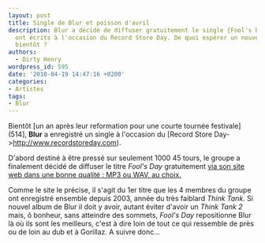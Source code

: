 ```yaml
---
layout: post
title: Single de Blur et poisson d'avril
description: Blur a décidé de diffuser gratuitement le single {Fool's Day} qu'ils
  ont écrits à l'occasion du Record Store Day. De quoi espérer un nouvel album pour
  bientôt ?
authors:
  - Dirty Henry
wordpress_id: 595
date: '2010-04-19 14:47:16 +0200'
categories:
- Artistes
tags:
- Blur
---
```

Bientôt [un an après leur reformation pour une courte tournée festivale](514], __Blur__ a enregistré un single à l'occasion du [Record Store Day->http://www.recordstoreday.com).

D'abord destiné à être pressé sur seulement 1000 45 tours, le groupe a finalement décidé de diffuser le titre *Fool's Day* gratuitement [via son site web dans une bonne qualité : MP3 ou WAV, au choix.](http://www.blur.co.uk/)

Comme le site le précise, il s'agit du 1er titre que les 4 membres du groupe ont enregistré ensemble depuis 2003, année du très faiblard *Think Tank*. Si nouvel album de Blur il doit y avoir, autant éviter d'avoir un *Think Tank 2* mais, ô bonheur, sans atteindre des sommets, *Fool's Day* repositionne Blur là où ils sont les meilleurs, c'est à dire loin de tout ce qui ressemble de près ou de loin au dub et à Gorillaz. A suivre donc...
